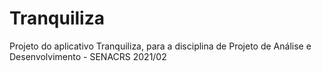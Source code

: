 # Tranquiliza
Projeto do aplicativo Tranquiliza, para a disciplina de Projeto de Análise e Desenvolvimento - SENACRS 2021/02
